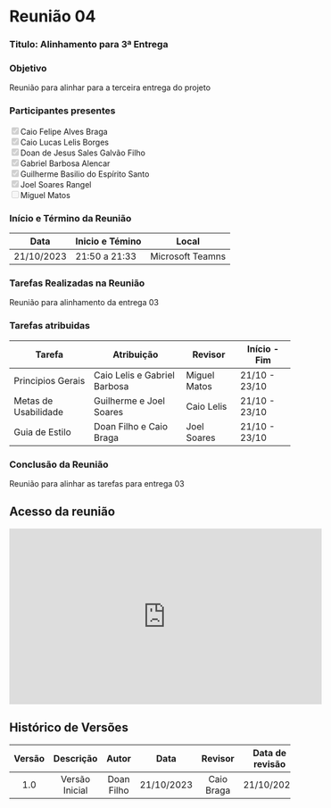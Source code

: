 # **Reunião 04** 
### **Titulo**: Alinhamento para 3ª Entrega

### **Objetivo**
Reunião para alinhar para a terceira entrega do projeto

### **Participantes presentes**
<label><input type="checkbox" checked disabled>Caio Felipe Alves Braga</label><br>
<label><input type="checkbox" checked disabled>Caio Lucas Lelis Borges</label><br>
<label><input type="checkbox" checked disabled>Doan de Jesus Sales Galvão Filho</label><br>
<label><input type="checkbox" checked disabled>Gabriel Barbosa Alencar</label><br>
<label><input type="checkbox" checked disabled>Guilherme Basilio do Espírito Santo</label><br>
<label><input type="checkbox" checked disabled>Joel Soares Rangel</label><br>
<label><input type="checkbox"  disabled>Miguel Matos</label><br>

### **Início e Término da Reunião**

| Data       | Inicio e Témino | Local            |
|------------|-----------------|------------------|
| 21/10/2023 | 21:50 a 21:33   | Microsoft Teamns |

### **Tarefas Realizadas na Reunião**
Reunião para alinhamento da entrega 03   


### **Tarefas atribuidas** 
| Tarefa | Atribuição | Revisor | Início  -  Fim|
|--------|------------|---------|---------------|
|Principios Gerais    |Caio Lelis e Gabriel Barbosa | Miguel Matos |21/10 - 23/10|
|Metas de Usabilidade    | Guilherme e Joel Soares |Caio Lelis | 21/10 - 23/10|
|Guia de Estilo    | Doan Filho e Caio Braga | Joel Soares |21/10 - 23/10|


### **Conclusão da Reunião**
Reunião para alinhar as tarefas para entrega 03 


## **Acesso da reunião**

<iframe width="560" height="315" src="https://www.youtube.com/embed/ijXnNHKzvLg?si=sJvGjYe4YuMhkh3K" title="YouTube video player" frameborder="0" allow="accelerometer; autoplay; clipboard-write; encrypted-media; gyroscope; picture-in-picture; web-share" allowfullscreen></iframe>

## **Histórico de Versões**

| Versão |          Descrição              |     Autor      |      Data      |   Revisor     |    Data de revisão    |  
|:------:|:-------------------------------:|:--------------:|:--------------:|:-------------:|:---------------------:|
|  1.0   | Versão Inicial|   Doan Filho  |   21/10/2023   | Caio Braga  |  21/10/2023  |
